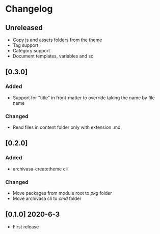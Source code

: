 # Changelog

## Unreleased

- Copy js and assets folders from the theme
- Tag support
- Category support
- Document templates, variables and so

## [0.3.0]

### Added

- Support for "title" in front-matter to override taking the name by file name

### Changed

- Read files in content folder only with extension .md

## [0.2.0] 

### Added

- archivasa-createtheme cli

### Changed 

- Move packages from module root to *pkg* folder
- Move archivasa cli to *cmd* folder

## [0.1.0] 2020-6-3

- First release